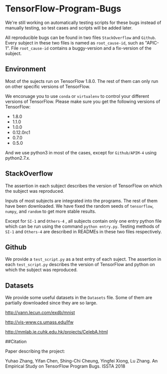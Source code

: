 # TensorFlow-Program-Bugs

We're still working on automatically testing scripts for these bugs instead of manually testing, so test cases and scripts will be added later.

All reproducible bugs can be found in two files `StackOverflow` and `Github`. Every subject in these two files is named as `root_cause-id`, such as "APIC-1". File `root_cause-id` contains a buggy-version and a fix-version of the subject.

## Environment

Most of the sujects run on TensorFlow 1.8.0. The rest of them can only run on other specific versions of TensorFlow. 

We encoruage you to use `conda` or `virtualenv` to control your different versions of TensorFlow. Please make sure you get the following versions of TensorFlow:

* 1.8.0
* 1.1.0
* 1.0.0
* 0.12.0rc1
* 0.7.0
* 0.5.0

And we use python3 in most of the cases, except for `Github/APIM-4` using python2.7.x.

## StackOverflow

The assertion in each subject describes the version of TensorFlow on which the subject was reproduced.

Inputs of most subjects are integrated into the programs. The rest of them have been downloaded. We have fixed the random seeds of `tensorflow`, `numpy`, and `random` to get more stable results.

Except for `SI-1` and `Others-4` , all subjects contain only one entry python file which can be run using the command `python entry.py`. Testing methods of `SI-1` and `Others-4` are described in READMEs in these two files respectively.

## Github

We provide a `test_script.py` as a test entry of each suject. The assertion in each `test_script.py` describes the version of TensorFlow and python on which the subject was reproduced.

## Datasets

We provide some useful datasets in the `Datasets` file. Some of them are partially downloaded since they are so large.

http://yann.lecun.com/exdb/mnist

http://vis-www.cs.umass.edu/lfw

http://mmlab.ie.cuhk.edu.hk/projects/CelebA.html

##Citation

Paper describing the project:

Yuhao Zhang, Yifan Chen, Shing-Chi Cheung, Yingfei Xiong, Lu Zhang. An Empirical Study on TensorFlow Program Bugs. ISSTA 2018
